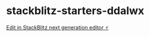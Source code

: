 # stackblitz-starters-ddalwx

[Edit in StackBlitz next generation editor ⚡️](https://stackblitz.com/~/github.com/Fortzy05/stackblitz-starters-ddalwx)